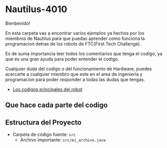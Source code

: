 # Nautilus-4010

Bienbenido! 

En esta carpeta vas a encontrar varios ejemplos ya hechos por los miembros de Nautilus para que puedas aprender como funciona la programacion detras de los robots de FTC(First Tech Challenge).

Es de suma importancia leer todos los comentarios que tenga el codigo, ya que es una gran ayuda para poder entender el codigo.

Cualquier duda del codigo o del funcionamiento de Hardware, puedes acercarte a cualquier miembro que este en el area de ingenieria y programacion para poder responder a todas las dudas que tengas.

- [Los codigos principales del robot](src/main/java/arg/firstinspires/ftc/teamcode)
## Que hace cada parte del codigo

## Estructura del Proyecto

- Carpeta de código fuente: `src`
  - Archivo importante: `src/mi_archivo.java`
